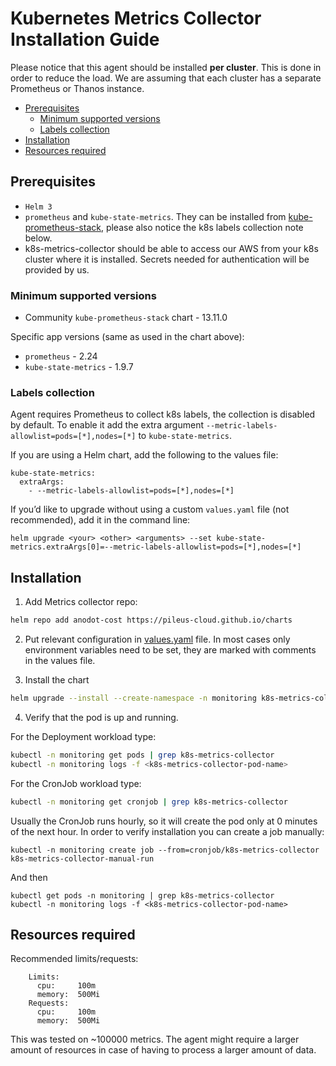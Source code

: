 # Kubernetes Metrics Collector Installation Guide

Please notice that this agent should be installed **per cluster**. This is done in order to reduce the load. We are assuming that each cluster has a separate Prometheus or Thanos instance. 

- [Prerequisites](#prerequisites)
  * [Minimum supported versions](#minimum-supported-versions)
  * [Labels collection](#labels-collection)
- [Installation](#installation)
- [Resources required](#resources-required)

## Prerequisites

- `Helm 3`
- `prometheus` and `kube-state-metrics`. They can be installed from [kube-prometheus-stack](https://github.com/prometheus-community/helm-charts/tree/main/charts/kube-prometheus-stack), please also notice the k8s labels collection note below.
- k8s-metrics-collector should be able to access our AWS from your k8s cluster where it is installed. Secrets needed for authentication will be provided by us.

### Minimum supported versions

- Community `kube-prometheus-stack` chart - 13.11.0

Specific app versions (same as used in the chart above):

- `prometheus` - 2.24
- `kube-state-metrics` - 1.9.7

### Labels collection
Agent requires Prometheus to collect k8s labels, the collection is disabled by default. To enable it add the extra argument `--metric-labels-allowlist=pods=[*],nodes=[*]` to `kube-state-metrics`.

If you are using a Helm chart, add the following to the values file:
```
kube-state-metrics:
  extraArgs:
    - --metric-labels-allowlist=pods=[*],nodes=[*]
```

If you’d like to upgrade without using a custom `values.yaml` file (not recommended), add it in the command line:
```
helm upgrade <your> <other> <arguments> --set kube-state-metrics.extraArgs[0]=--metric-labels-allowlist=pods=[*],nodes=[*]
```


## Installation

1. Add Metrics collector repo:

```bash
helm repo add anodot-cost https://pileus-cloud.github.io/charts
```

2. Put relevant configuration in [values.yaml](https://github.com/pileus-cloud/charts/blob/main/helm-chart-sources/k8s-metrics-collector/values.yaml) file. In most cases only environment variables need to be set, they are marked with comments in the values file.

3. Install the chart

```bash
helm upgrade --install --create-namespace -n monitoring k8s-metrics-collector anodot-cost/k8s-metrics-collector -f values.yaml
```

4. Verify that the pod is up and running. 

For the Deployment workload type:
```bash
kubectl -n monitoring get pods | grep k8s-metrics-collector
kubectl -n monitoring logs -f <k8s-metrics-collector-pod-name>
```

For the CronJob workload type:
```bash
kubectl -n monitoring get cronjob | grep k8s-metrics-collector
```
Usually the CronJob runs hourly, so it will create the pod only at 0 minutes of the next hour. In order to verify installation you can create a job manually:
```
kubectl -n monitoring create job --from=cronjob/k8s-metrics-collector k8s-metrics-collector-manual-run
```
And then
```
kubectl get pods -n monitoring | grep k8s-metrics-collector
kubectl -n monitoring logs -f <k8s-metrics-collector-pod-name>
```

## Resources required

Recommended limits/requests:

```
    Limits:
      cpu:     100m
      memory:  500Mi
    Requests:
      cpu:     100m
      memory:  500Mi
```
This was tested on ~100000 metrics. The agent might require a larger amount of resources in case of having to process a larger amount of data.
